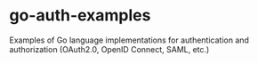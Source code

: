 # go-auth-examples
Examples of Go language implementations for authentication and authorization (OAuth2.0, OpenID Connect, SAML, etc.)
